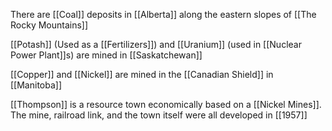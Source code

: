 There are [[Coal]] deposits in [[Alberta]] along the eastern slopes of [[The Rocky Mountains]]

[[Potash]] (Used as a [[Fertilizers]]) and [[Uranium]] (used in [[Nuclear Power Plant]]s) are mined in [[Saskatchewan]]

[[Copper]] and [[Nickel]] are mined in the [[Canadian Shield]] in [[Manitoba]]

[[Thompson]] is a resource town economically based on a [[Nickel Mines]]. The mine, railroad link, and the town itself were all developed in [[1957]]


